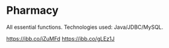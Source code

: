 # Pharmacy
All essential functions. Technologies used: Java/JDBC/MySQL.

https://ibb.co/jZuMFd
https://ibb.co/gLEz1J
